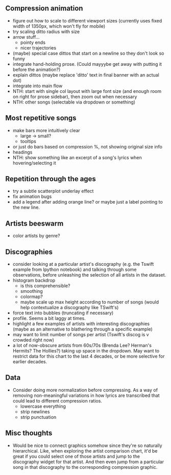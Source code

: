 ## Compression animation

- figure out how to scale to different viewport sizes (currently uses fixed width of 1350px, which won't fly for mobile)
- try scaling ditto radius with size
- arrow stuff...
    - pointy ends
    - nicer trajectories
- (maybe) special case dittos that start on a newline so they don't look so funny
- integrate hand-holding prose. (Could mayyybe get away with putting it before the animation?)
- explain dittos (maybe replace 'ditto' text in final banner with an actual dot)
- integrate into main flow
- NTH: start with single col layout with large font size (and enough room on right for prose sidebar), then zoom out when necessary
- NTH: other songs (selectable via dropdown or something)


## Most repetitive songs
- make bars more intuitively clear
    - large -> small?
    - tooltips
- or just do bars based on compression %, not showing original size info
- headings
- NTH: show something like an excerpt of a song's lyrics when hovering/selecting it

## Repetition through the ages
- try a subtle scatterplot underlay effect
- fix animation bugs
- add a legend after adding orange line? or maybe just a label pointing to the new line.

## Artists beeswarm
- color artists by genre?

## Discographies
- consider looking at a particular artist's discography (e.g. the Tswift example from Ipython notebook) and talking through some observations, before unleashing the selection of all artists in the dataset.
- histogram backdrop
    - is this comprehensible?
    - smoothing
    - colormap?
    - maybe scale up max height according to number of songs (would help contextualize a discography like TSwift's)
- force text into bubbles (truncating if necessary)
- profile. Seems a bit laggy at times.
- highlight a few examples of artists with interesting discographies (maybe as an alternative to blathering through a specific example)
- may want to limit number of songs per artist (Tswift's discog is v crowded right now)
- a lot of now-obscure artists from 60s/70s (Brenda Lee? Herman's Hermits? The Hollies?) taking up space in the dropdown. May want to restrict data for this chart to the last 4 decades, or be more selective for earlier decades.

## Data
- Consider doing more normalization before compressing. As a way of removing non-meaningful variations in how lyrics are transcribed that could lead to different compression ratios.
    - lowercase everything
    - strip newlines
    - strip punctuation

## Misc thoughts
- Would be nice to connect graphics somehow since they're so naturally hierarchical. Like, when exploring the artist comparison chart, it'd be great if you could select one of those artists and jump to the discography widget for that artist. And then even jump from a particular song in that discography to the corresponding compression graphic.
